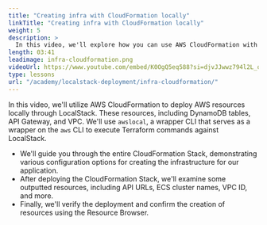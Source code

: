 ```yaml
---
title: "Creating infra with CloudFormation locally"
linkTitle: "Creating infra with CloudFormation locally"
weight: 5
description: >
  In this video, we'll explore how you can use AWS CloudFormation with LocalStack. AWS CloudFormation allows you to declaratively define your AWS cloud architecture, specifying resources like S3 Buckets and Lambda Functions. To deploy using AWS CloudFormation, we'll use `awslocal`, a wrapper CLI around the `aws` command line interface.
length: 03:41
leadimage: infra-cloudformation.png
videoUrl: https://www.youtube.com/embed/K0OgQ5eq588?si=djvJJwwz794l2L_o
type: lessons
url: "/academy/localstack-deployment/infra-cloudformation/"
---
```


In this video, we'll utilize AWS CloudFormation to deploy AWS resources locally through LocalStack. These resources, including DynamoDB tables, API Gateway, and VPC. We'll use `awslocal`, a wrapper CLI that serves as a wrapper on the `aws` CLI to execute Terraform commands against LocalStack.

- We'll guide you through the entire CloudFormation Stack, demonstrating various configuration options for creating the infrastructure for our application.
- After deploying the CloudFormation Stack, we'll examine some outputted resources, including API URLs, ECS cluster names, VPC ID, and more.
- Finally, we'll verify the deployment and confirm the creation of resources using the Resource Browser.
